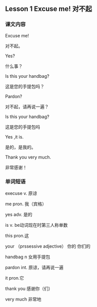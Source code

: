 ## Lesson 1 Excuse me! 对不起

### 课文内容

Excuse me!

对不起。

Yes?

什么事？

Is this your handbag?

这是您的手提包吗？

Pardon?

对不起，请再说一遍？

Is this your handbag?

这是您的手提包吗

Yes ,it is.

是的，是我的。

Thank you very much.

非常感谢！

### 单词短语

execuse  v. 原谅

me pron. 我（宾格）

yes adv. 是的

is  v. be动词现在时第三人称单数

this pron.这

your  （prssessive adjective） 你的 你们的

handbag  n 女用手提包

pardon int. 原谅，请再说一遍

it  pron.它

thank you  感谢你（们）

very much  非常地

